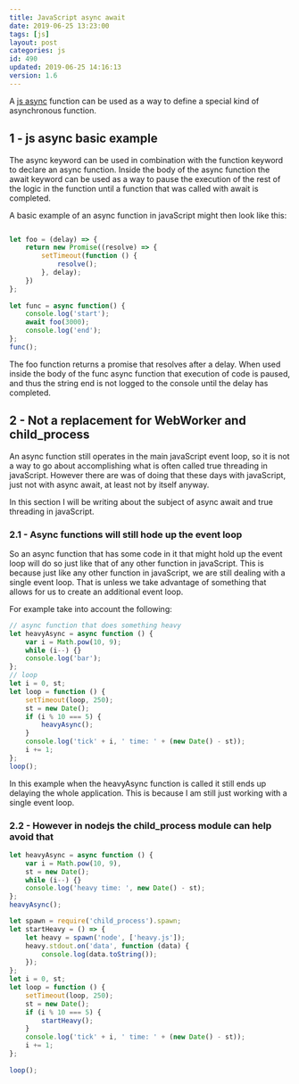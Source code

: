 ```yaml
---
title: JavaScript async await
date: 2019-06-25 13:23:00
tags: [js]
layout: post
categories: js
id: 490
updated: 2019-06-25 14:16:13
version: 1.6
---
```


A [js async](https://developer.mozilla.org/en-US/docs/Web/JavaScript/Reference/Statements/async_function) function can be used as a way to define a special kind of asynchronous function.

<!-- more -->

## 1 - js async basic example

The async keyword can be used in combination with the function keyword to declare an async function. Inside the body of the async function the await keyword can be used as a way to pause the execution of the rest of the logic in the function until a function that was called with await is completed.

A basic example of an async function in javaScript might then look like this:

```js

let foo = (delay) => {
    return new Promise((resolve) => {
        setTimeout(function () {
            resolve();
        }, delay);
    })
};
 
let func = async function() {
    console.log('start');
    await foo(3000);
    console.log('end');
};
func();
```

The foo function returns a promise that resolves after a delay. When used inside the body of the func async function that execution of code is paused, and thus the string end is not logged to the console until the delay has completed.

## 2 - Not a replacement for WebWorker and child_process

An async function still operates in the main javaScript event loop, so it is not a way to go about accomplishing what is often called true threading in javaScript. However there are was of doing that these days with javaScript, just not with async await, at least not by itself anyway.

In this section I will be writing about the subject of async await and true threading in javaScript.

### 2.1 - Async functions will still hode up the event loop

So an async function that has some code in it that might hold up the event loop will do so just like that of any other function in javaScript. This is because just like any other function in javaScript, we are still dealing with a single event loop. That is unless we take advantage of something that allows for us to create an additional event loop.

For example take into account the following:

```js
// async function that does something heavy
let heavyAsync = async function () {
    var i = Math.pow(10, 9);
    while (i--) {}
    console.log('bar');
};
// loop
let i = 0, st;
let loop = function () {
    setTimeout(loop, 250);
    st = new Date();
    if (i % 10 === 5) {
        heavyAsync();
    }
    console.log('tick' + i, ' time: ' + (new Date() - st));
    i += 1;
};
loop();
```

In this example when the heavyAsync function is called it still ends up delaying the whole application. This is because I am still just working with a single event loop.

### 2.2 - However in nodejs the child_process module can help avoid that

```js
let heavyAsync = async function () {
    var i = Math.pow(10, 9),
    st = new Date();
    while (i--) {}
    console.log('heavy time: ', new Date() - st);
};
heavyAsync();

```

```js
let spawn = require('child_process').spawn;
let startHeavy = () => {
    let heavy = spawn('node', ['heavy.js']);
    heavy.stdout.on('data', function (data) {
        console.log(data.toString());
    });
};
let i = 0, st;
let loop = function () {
    setTimeout(loop, 250);
    st = new Date();
    if (i % 10 === 5) {
        startHeavy();
    }
    console.log('tick' + i, ' time: ' + (new Date() - st));
    i += 1;
};
 
loop();
```